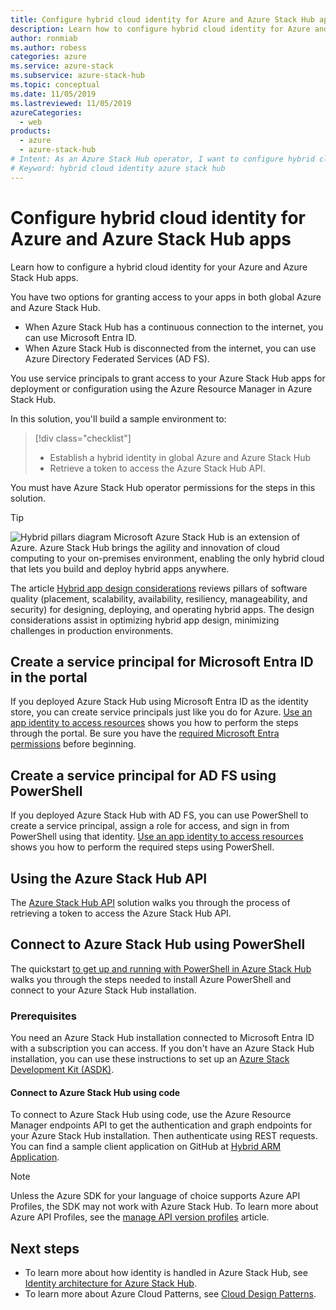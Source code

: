 ```yaml
---
title: Configure hybrid cloud identity for Azure and Azure Stack Hub apps
description: Learn how to configure hybrid cloud identity for Azure and Azure Stack Hub apps.
author: ronmiab
ms.author: robess
categories: azure
ms.service: azure-stack
ms.subservice: azure-stack-hub
ms.topic: conceptual
ms.date: 11/05/2019
ms.lastreviewed: 11/05/2019
azureCategories:
  - web
products:
  - azure
  - azure-stack-hub
# Intent: As an Azure Stack Hub operator, I want to configure hybrid cloud identity for Azure and Azure Stack Hub apps so my hybrid apps have a hybrid identity architecture.
# Keyword: hybrid cloud identity azure stack hub
---
```


# Configure hybrid cloud identity for Azure and Azure Stack Hub apps

Learn how to configure a hybrid cloud identity for your Azure and Azure Stack Hub apps.

You have two options for granting access to your apps in both global Azure and Azure Stack Hub.

- When Azure Stack Hub has a continuous connection to the internet, you can use Microsoft Entra ID.
- When Azure Stack Hub is disconnected from the internet, you can use Azure Directory Federated Services (AD FS).

You use service principals to grant access to your Azure Stack Hub apps for deployment or configuration using the Azure Resource Manager in Azure Stack Hub.

In this solution, you'll build a sample environment to:

> [!div class="checklist"]
> - Establish a hybrid identity in global Azure and Azure Stack Hub
> - Retrieve a token to access the Azure Stack Hub API.

You must have Azure Stack Hub operator permissions for the steps in this solution.

> [!Tip]
> ![Hybrid pillars diagram](media/solution-deployment-guide-cross-cloud-scaling/hybrid-pillars.png)
> Microsoft Azure Stack Hub is an extension of Azure. Azure Stack Hub brings the agility and innovation of cloud computing to your on-premises environment, enabling the only hybrid cloud that lets you build and deploy hybrid apps anywhere.
>
> The article [Hybrid app design considerations](/hybrid/app-solutions/overview-app-design-considerations) reviews pillars of software quality (placement, scalability, availability, resiliency, manageability, and security) for designing, deploying, and operating hybrid apps. The design considerations assist in optimizing hybrid app design, minimizing challenges in production environments.

<a name='create-a-service-principal-for-azure-ad-in-the-portal'></a>

## Create a service principal for Microsoft Entra ID in the portal

If you deployed Azure Stack Hub using Microsoft Entra ID as the identity store, you can create service principals just like you do for Azure. [Use an app identity to access resources](/azure-stack/operator/azure-stack-create-service-principals#manage-an-azure-ad-app-identity) shows you how to perform the steps through the portal. Be sure you have the [required Microsoft Entra permissions](/azure/azure-resource-manager/resource-group-create-service-principal-portal#required-permissions) before beginning.

## Create a service principal for AD FS using PowerShell

If you deployed Azure Stack Hub with AD FS, you can use PowerShell to create a service principal, assign a role for access, and sign in from PowerShell using that identity. [Use an app identity to access resources](/azure-stack/operator/azure-stack-create-service-principals#manage-an-ad-fs-app-identity) shows you how to perform the required steps using PowerShell.

## Using the Azure Stack Hub API

The [Azure Stack Hub API](/azure-stack/user/azure-stack-rest-api-use)  solution walks you through the process of retrieving a token to access the Azure Stack Hub API.

## Connect to Azure Stack Hub using PowerShell

The quickstart [to get up and running with PowerShell in Azure Stack Hub](/azure-stack/operator/azure-stack-powershell-install) walks you through the steps needed to install Azure PowerShell and connect to your Azure Stack Hub installation.

### Prerequisites

You need an Azure Stack Hub installation connected to Microsoft Entra ID with a subscription you can access. If you don't have an Azure Stack Hub installation, you can use these instructions to set up an [Azure Stack Development Kit (ASDK)](/azure-stack/asdk/asdk-install).

#### Connect to Azure Stack Hub using code

To connect to Azure Stack Hub using code, use the Azure Resource Manager endpoints API to get the authentication and graph endpoints for your Azure Stack Hub installation. Then authenticate using REST requests. You can find a sample client application on GitHub at
[Hybrid ARM Application](https://github.com/Azure-Samples/Azure-Stack-Hub-Foundation-Core/tree/master/HybridARMApplication-master).

> [!Note]
> Unless the Azure SDK for your language of choice supports Azure API Profiles, the SDK may not work with Azure Stack Hub. To learn more about Azure API Profiles, see the [manage API version profiles](/azure-stack/user/azure-stack-version-profiles) article.

## Next steps

- To learn more about how identity is handled in Azure Stack Hub, see [Identity architecture for Azure Stack Hub](/azure-stack/operator/azure-stack-identity-architecture).
- To learn more about Azure Cloud Patterns, see [Cloud Design Patterns](../../patterns/index.md).
